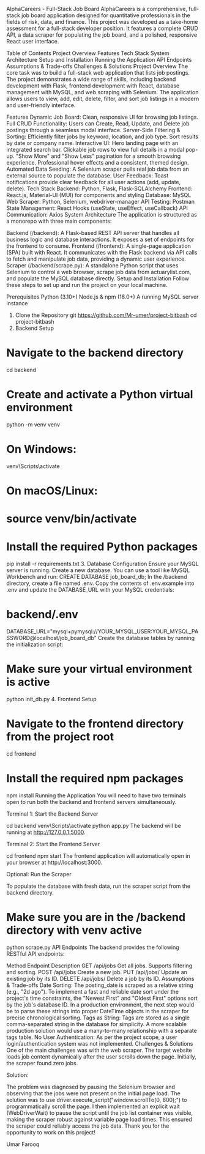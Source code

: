 AlphaCareers - Full-Stack Job Board
AlphaCareers is a comprehensive, full-stack job board application designed for quantitative professionals in the fields of risk, data, and finance. This project was developed as a take-home assessment for a full-stack developer position. It features a complete CRUD API, a data scraper for populating the job board, and a polished, responsive React user interface.



Table of Contents
Project Overview
Features
Tech Stack
System Architecture
Setup and Installation
Running the Application
API Endpoints
Assumptions & Trade-offs
Challenges & Solutions
Project Overview
The core task was to build a full-stack web application that lists job postings. The project demonstrates a wide range of skills, including backend development with Flask, frontend development with React, database management with MySQL, and web scraping with Selenium. The application allows users to view, add, edit, delete, filter, and sort job listings in a modern and user-friendly interface.

Features
Dynamic Job Board: Clean, responsive UI for browsing job listings.
Full CRUD Functionality: Users can Create, Read, Update, and Delete job postings through a seamless modal interface.
Server-Side Filtering & Sorting: Efficiently filter jobs by keyword, location, and job type. Sort results by date or company name.
Interactive UI:
Hero landing page with an integrated search bar.
Clickable job rows to view full details in a modal pop-up.
"Show More" and "Show Less" pagination for a smooth browsing experience.
Professional hover effects and a consistent, themed design.
Automated Data Seeding: A Selenium scraper pulls real job data from an external source to populate the database.
User Feedback: Toast notifications provide clear feedback for all user actions (add, update, delete).
Tech Stack
Backend: Python, Flask, Flask-SQLAlchemy
Frontend: React.js, Material-UI (MUI) for components and styling
Database: MySQL
Web Scraper: Python, Selenium, webdriver-manager
API Testing: Postman
State Management: React Hooks (useState, useEffect, useCallback)
API Communication: Axios
System Architecture
The application is structured as a monorepo with three main components:

Backend (/backend): A Flask-based REST API server that handles all business logic and database interactions. It exposes a set of endpoints for the frontend to consume.
Frontend (/frontend): A single-page application (SPA) built with React. It communicates with the Flask backend via API calls to fetch and manipulate job data, providing a dynamic user experience.
Scraper (/backend/scrape.py): A standalone Python script that uses Selenium to control a web browser, scrape job data from actuarylist.com, and populate the MySQL database directly.
Setup and Installation
Follow these steps to set up and run the project on your local machine.

Prerequisites
Python (3.10+)
Node.js & npm (18.0+)
A running MySQL server instance
1. Clone the Repository
git https://github.com/Mr-umer/project-bitbash
cd project-bitbash
2. Backend Setup
# Navigate to the backend directory
cd backend

# Create and activate a Python virtual environment
python -m venv venv
# On Windows:
venv\Scripts\activate
# On macOS/Linux:
# source venv/bin/activate

# Install the required Python packages
pip install -r requirements.txt
3. Database Configuration
Ensure your MySQL server is running.
Create a new database. You can use a tool like MySQL Workbench and run:
CREATE DATABASE job_board_db;
In the /backend directory, create a file named .env.
Copy the contents of .env.example into .env and update the DATABASE_URL with your MySQL credentials:
# backend/.env
DATABASE_URL="mysql+pymysql://YOUR_MYSQL_USER:YOUR_MYSQL_PASSWORD@localhost/job_board_db"
Create the database tables by running the initialization script:
# Make sure your virtual environment is active
python init_db.py
4. Frontend Setup
# Navigate to the frontend directory from the project root
cd frontend

# Install the required npm packages
npm install
Running the Application
You will need to have two terminals open to run both the backend and frontend servers simultaneously.

Terminal 1: Start the Backend Server

cd backend
venv\Scripts\activate
python app.py
The backend will be running at http://127.0.0.1:5000.

Terminal 2: Start the Frontend Server

cd frontend
npm start
The frontend application will automatically open in your browser at http://localhost:3000.

Optional: Run the Scraper

To populate the database with fresh data, run the scraper script from the backend directory.

# Make sure you are in the /backend directory with venv active
python scrape.py
API Endpoints
The backend provides the following RESTful API endpoints:

Method	Endpoint	Description
GET	/api/jobs	Get all jobs. Supports filtering and sorting.
POST	/api/jobs	Create a new job.
PUT	/api/jobs/<id>	Update an existing job by its ID.
DELETE	/api/jobs/<id>	Delete a job by its ID.
Assumptions & Trade-offs
Date Sorting: The posting_date is scraped as a relative string (e.g., "2d ago"). To implement a fast and reliable date sort under the project's time constraints, the "Newest First" and "Oldest First" options sort by the job's database ID. In a production environment, the next step would be to parse these strings into proper DateTime objects in the scraper for precise chronological sorting.
Tags as String: Tags are stored as a single comma-separated string in the database for simplicity. A more scalable production solution would use a many-to-many relationship with a separate tags table.
No User Authentication: As per the project scope, a user login/authentication system was not implemented.
Challenges & Solutions
One of the main challenges was with the web scraper. The target website loads job content dynamically after the user scrolls down the page. Initially, the scraper found zero jobs.

Solution:

The problem was diagnosed by pausing the Selenium browser and observing that the jobs were not present on the initial page load.
The solution was to use driver.execute_script("window.scrollTo(0, 800);") to programmatically scroll the page.
I then implemented an explicit wait (WebDriverWait) to pause the script until the job list container was visible, making the scraper robust against variable page load times. This ensured the scraper could reliably access the job data.
Thank you for the opportunity to work on this project!

Umar Farooq